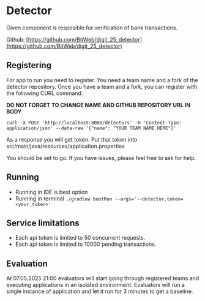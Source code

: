 # Detector

Given component is resposible for verification of bank transactions.

Github: [https://github.com/BitWeb/digit_25_detector](https://github.com/BitWeb/digit_25_detector)

## Registering

For app to run you need to register. You need a team name and a fork of the detector repository.
Once you have  a team and a fork, you can register with the following CURL command:

**DO NOT FORGET TO CHANGE NAME AND GITHUB REPOSITORY URL IN BODY**

`curl -X POST 'http://localhost:8080/detectors' -H 'Content-Type: application/json' --data-raw '{"name": "YOUR TEAM NAME HERE"}'`

As a response you will get token. Put that token into src/main/java/resources/application.properties

You should be set to go. If you have issues, please feel free to ask for help. 

## Running

* Running in IDE is best option
* Running in terminal `./gradlew bootRun --args='--detector.token=<your_token>'`

## Service limitations

* Each api token is limited to 50 concurrent requests.
* Each api token is limited to 10000 pending transactions.

## Evaluation

At 07.05.2025 21:00 evaluators will start going through registered teams and executing applications in an isolated environment.
Evaluators will run a single instance of application and let it run for 3 minutes to get a baseline. 

